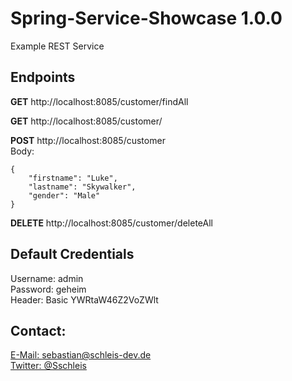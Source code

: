 # Spring-Service-Showcase 1.0.0

Example REST Service

## Endpoints

**GET** http://localhost:8085/customer/findAll

**GET** http://localhost:8085/customer/<ID>

**POST** http://localhost:8085/customer <br/>
Body:
```
{
    "firstname": "Luke",
    "lastname": "Skywalker",
    "gender": "Male"
}
```

**DELETE** http://localhost:8085/customer/deleteAll

## Default Credentials

Username: admin <br/>
Password: geheim <br/>
Header: Basic YWRtaW46Z2VoZWlt

## Contact:
[E-Mail: sebastian@schleis-dev.de](mailto:sebastian@schleis-dev.de)<br/>
[Twitter: @Sschleis](https://twitter.com/Sschleis)<br/>
